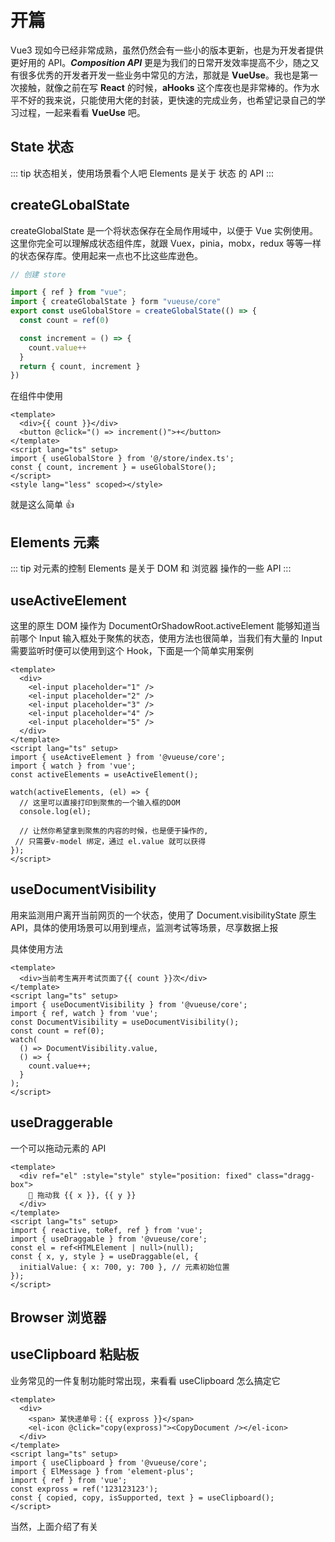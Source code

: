 # 开篇

Vue3 现如今已经非常成熟，虽然仍然会有一些小的版本更新，也是为开发者提供更好用的 API。**_Composition API_** 更是为我们的日常开发效率提高不少，随之又有很多优秀的开发者开发一些业务中常见的方法，那就是 **VueUse**。我也是第一次接触，就像之前在写 **React** 的时候，**aHooks** 这个库夜也是非常棒的。作为水平不好的我来说，只能使用大佬的封装，更快速的完成业务，也希望记录自己的学习过程，一起来看看 **VueUse** 吧。

<script setup>
import UseDraggable from "./components/useDraggable.vue"
import UseClipboard from "./components/useClipboard.vue"
</script>

## State 状态

::: tip 状态相关，使用场景看个人吧
Elements 是关于 状态 的 API
:::

## createGLobalState

createGlobalState 是一个将状态保存在全局作用域中，以便于 Vue 实例使用。这里你完全可以理解成状态组件库，就跟 Vuex，pinia，mobx，redux 等等一样的状态保存库。使用起来一点也不比这些库逊色。

```js
// 创建 store

import { ref } from "vue";
import { createGlobalState } form "vueuse/core"
export const useGlobalStore = createGlobalState(() => {
  const count = ref(0)

  const increment = () => {
    count.value++
  }
  return { count, increment }
})

```

在组件中使用

```vue
<template>
  <div>{{ count }}</div>
  <button @click="() => increment()">+</button>
</template>
<script lang="ts" setup>
import { useGlobalStore } from '@/store/index.ts';
const { count, increment } = useGlobalStore();
</script>
<style lang="less" scoped></style>
```

就是这么简单 👍

## Elements 元素

::: tip 对元素的控制
Elements 是关于 DOM 和 浏览器 操作的一些 API
:::

## useActiveElement

这里的原生 DOM 操作为 DocumentOrShadowRoot.activeElement 能够知道当前哪个 Input 输入框处于聚焦的状态，使用方法也很简单，当我们有大量的 Input 需要监听时便可以使用到这个 Hook，下面是一个简单实用案例

```vue{13,15,19,20}
<template>
  <div>
    <el-input placeholder="1" />
    <el-input placeholder="2" />
    <el-input placeholder="3" />
    <el-input placeholder="4" />
    <el-input placeholder="5" />
  </div>
</template>
<script lang="ts" setup>
import { useActiveElement } from '@vueuse/core';
import { watch } from 'vue';
const activeElements = useActiveElement();

watch(activeElements, (el) => {
  // 这里可以直接打印到聚焦的一个输入框的DOM
  console.log(el);

  // 让然你希望拿到聚焦的内容的时候，也是便于操作的,
 // 只需要v-model 绑定，通过 el.value 就可以获得
});
</script>
```

## useDocumentVisibility

用来监测用户离开当前网页的一个状态，使用了 Document.visibilityState 原生 API，具体的使用场景可以用到埋点，监测考试等场景，尽享数据上报

具体使用方法

```vue{7}
<template>
  <div>当前考生离开考试页面了{{ count }}次</div>
</template>
<script lang="ts" setup>
import { useDocumentVisibility } from '@vueuse/core';
import { ref, watch } from 'vue';
const DocumentVisibility = useDocumentVisibility();
const count = ref(0);
watch(
  () => DocumentVisibility.value,
  () => {
    count.value++;
  }
);
</script>
```

## useDraggerable

一个可以拖动元素的 API

```vue
<template>
  <div ref="el" :style="style" style="position: fixed" class="dragg-box">
    🤘 拖动我 {{ x }}, {{ y }}
  </div>
</template>
<script lang="ts" setup>
import { reactive, toRef, ref } from 'vue';
import { useDraggable } from '@vueuse/core';
const el = ref<HTMLElement | null>(null);
const { x, y, style } = useDraggable(el, {
  initialValue: { x: 700, y: 700 }, // 元素初始位置
});
</script>
```

<UseDraggable/>

## Browser 浏览器

## useClipboard 粘贴板

业务常见的一件复制功能时常出现，来看看 useClipboard 怎么搞定它

```vue
<template>
  <div>
    <span> 某快递单号：{{ expross }}</span>
    <el-icon @click="copy(expross)"><CopyDocument /></el-icon>
  </div>
</template>
<script lang="ts" setup>
import { useClipboard } from '@vueuse/core';
import { ElMessage } from 'element-plus';
import { ref } from 'vue';
const expross = ref('123123123');
const { copied, copy, isSupported, text } = useClipboard();
</script>
```

<useClipboard/>

当然，上面介绍了有关
